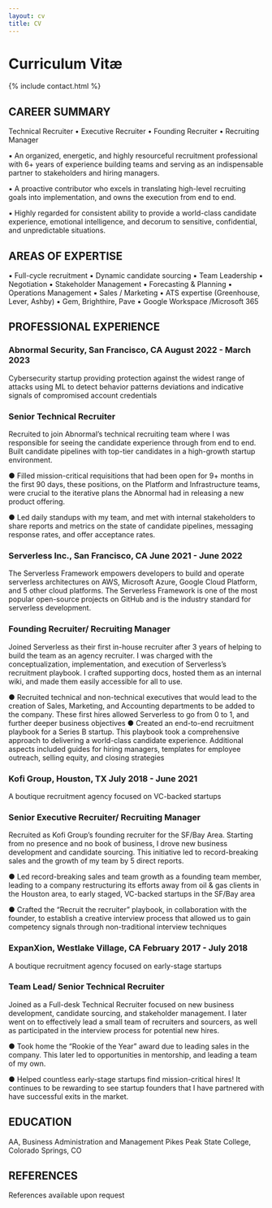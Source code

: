 ```yaml
---
layout: cv
title: CV
---
```


# Curriculum Vitæ

{% include contact.html %}

## CAREER SUMMARY
</mark> Technical Recruiter • Executive Recruiter • Founding Recruiter • Recruiting Manager </mark>

▪ An organized, energetic, and highly resourceful recruitment professional with 6+ years of experience
building teams and serving as an indispensable partner to stakeholders and hiring managers.

▪ A proactive contributor who excels in translating high-level recruiting goals into implementation, and
owns the execution from end to end.

▪ Highly regarded for consistent ability to provide a world-class candidate experience, emotional
intelligence, and decorum to sensitive, confidential, and unpredictable situations.

## AREAS OF EXPERTISE
▪ Full-cycle recruitment
▪ Dynamic candidate sourcing
▪ Team Leadership
▪ Negotiation
▪ Stakeholder Management
▪ Forecasting & Planning
▪ Operations Management
▪ Sales / Marketing
▪ ATS expertise (Greenhouse,
Lever, Ashby)
▪ Gem, Brighthire, Pave
▪ Google Workspace
/Microsoft 365

## PROFESSIONAL EXPERIENCE

### Abnormal Security, San Francisco, CA August 2022 - March 2023
Cybersecurity startup providing protection against the widest range of attacks using ML to detect behavior patterns
deviations and indicative signals of compromised account credentials

### Senior Technical Recruiter
Recruited to join Abnormal’s technical recruiting team where I was responsible for seeing the candidate
experience through from end to end. Built candidate pipelines with top-tier candidates in a high-growth startup
environment.

● Filled mission-critical requisitions that had been open for 9+ months in the first 90 days, these
positions, on the Platform and Infrastructure teams, were crucial to the iterative plans the Abnormal had
in releasing a new product offering.

● Led daily standups with my team, and met with internal stakeholders to share reports and metrics on
the state of candidate pipelines, messaging response rates, and offer acceptance rates.

### Serverless Inc., San Francisco, CA June 2021 - June 2022
The Serverless Framework empowers developers to build and operate serverless architectures on AWS, Microsoft
Azure, Google Cloud Platform, and 5 other cloud platforms. The Serverless Framework is one of the most popular
open-source projects on GitHub and is the industry standard for serverless development.

### Founding Recruiter/ Recruiting Manager
Joined Serverless as their first in-house recruiter after 3 years of helping to build the team as an agency
recruiter. I was charged with the conceptualization, implementation, and execution of Serverless’s recruitment
playbook. I crafted supporting docs, hosted them as an internal wiki, and made them easily accessible for all to
use.

● Recruited technical and non-technical executives that would lead to the creation of Sales, Marketing,
and Accounting departments to be added to the company. These first hires allowed Serverless to go
from 0 to 1, and further deeper business objectives
● Created an end-to-end recruitment playbook for a Series B startup. This playbook took a
comprehensive approach to delivering a world-class candidate experience. Additional aspects included
guides for hiring managers, templates for employee outreach, selling equity, and closing strategies

### Kofi Group, Houston, TX July 2018 - June 2021
A boutique recruitment agency focused on VC-backed startups

### Senior Executive Recruiter/ Recruiting Manager
Recruited as Kofi Group’s founding recruiter for the SF/Bay Area. Starting from no presence and no book of
business, I drove new business development and candidate sourcing. This initiative led to record-breaking
sales and the growth of my team by 5 direct reports.

● Led record-breaking sales and team growth as a founding team member, leading to a company
restructuring its efforts away from oil & gas clients in the Houston area, to early staged, VC-backed
startups in the SF/Bay area

● Crafted the “Recruit the recruiter” playbook, in collaboration with the founder, to establish a creative
interview process that allowed us to gain competency signals through non-traditional interview
techniques

### ExpanXion, Westlake Village, CA February 2017 - July 2018
A boutique recruitment agency focused on early-stage startups

### Team Lead/ Senior Technical Recruiter
Joined as a Full-desk Technical Recruiter focused on new business development, candidate sourcing, and
stakeholder management. I later went on to effectively lead a small team of recruiters and sourcers, as well as
participated in the interview process for potential new hires.

● Took home the “Rookie of the Year” award due to leading sales in the company. This later led to
opportunities in mentorship, and leading a team of my own.

● Helped countless early-stage startups find mission-critical hires! It continues to be rewarding to see
startup founders that I have partnered with have successful exits in the market.

## EDUCATION
AA, Business Administration and Management
Pikes Peak State College, Colorado Springs, CO

## REFERENCES
References available upon request



